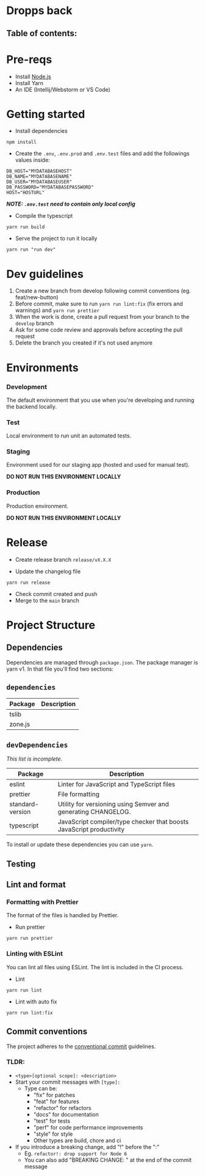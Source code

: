 # Dropps back

## Table of contents:

# Pre-reqs

- Install [Node.js](https://nodejs.org/en/)
- Install Yarn
- An IDE (Intellij/Webstorm or VS Code)

# Getting started

- Install dependencies

```
npm install
```
- Create the `.env`, `.env.prod` and `.env.test` files and add the followings values inside:
```
DB_HOST="MYDATABASEHOST"
DB_NAME="MYDATABASENAME"
DB_USER="MYDATABASEUSER"
DB_PASSWORD="MYDATABASEPASSWORD"
HOST="HOSTURL"
```
***NOTE: `.env.test` need to contain only local config***

- Compile the typescript
```
yarn run build
```

- Serve the project to run it locally

```
yarn run "run dev"
```

# Dev guidelines

1) Create a new branch from develop following commit conventions (eg. feat/new-button)
2) Before commit, make sure to run `yarn run lint:fix` (fix errors and warnings) and `yarn run prettier`
3) When the work is done, create a pull request from your branch to the `develop` branch
4) Ask for some code review and approvals before accepting the pull request
5) Delete the branch you created if it's not used anymore

# Environments

### Development

The default environment that you use when you're developing and running the backend locally.

### Test

Local environment to run unit an automated tests.

### Staging

Environment used for our staging app (hosted and used for manual test).

**DO NOT RUN THIS ENVIRONMENT LOCALLY**

### Production

Production environment.

**DO NOT RUN THIS ENVIRONMENT LOCALLY**
# Release

- Create release branch `release/vX.X.X`

- Update the changelog file

```
yarn run release
```

- Check commit created and push
- Merge to the `main` branch

# Project Structure

## Dependencies

Dependencies are managed through `package.json`.
The package manager is yarn v1.
In that file you'll find two sections:

## `dependencies`

| Package                                | Description                                         |
| -------------------------------------- | --------------------------------------------------- |
| tslib                                  |                                                     |
| zone.js                                |                                                     |

## `devDependencies`

_This list is incomplete._

| Package                   | Description                                                          |
| ------------------------- | -------------------------------------------------------------------- |
| eslint                    | Linter for JavaScript and TypeScript files                           |
| prettier                  | File formatting                                                      |
| standard-version          | Utility for versioning using Semver and generating CHANGELOG.        |
| typescript                | JavaScript compiler/type checker that boosts JavaScript productivity |

To install or update these dependencies you can use `yarn`.

## Testing

## Lint and format

### Formatting with Prettier

The format of the files is handled by Prettier.

- Run prettier

`yarn run prettier`

### Linting with ESLint

You can lint all files using ESLint.
The lint is included in the CI process.

- Lint

`yarn run lint`
- Lint with auto fix

`yarn run lint:fix`

## Commit conventions

The project adheres to the [conventional commit](https://www.conventionalcommits.org/en/v1.0.0/) guidelines.

### TLDR:

- `<type>[optional scope]: <description>`
- Start your commit messages with `[type]:`
    - Type can be:
        - "fix" for patches
        - "feat" for features
        - "refactor" for refactors
        - "docs" for documentation
        - "test" for tests
        - "perf" for code performance improvements
        - "style" for style
        - Other types are build, chore and ci
- If you introduce a breaking change, add "!" before the ":"
    - Eg. `refactor!: drop support for Node 6`
    - You can also add "BREAKING CHANGE: <description>" at the end of the commit message
